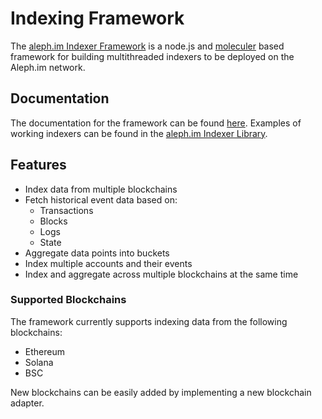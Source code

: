 # Indexing Framework

The [aleph.im Indexer Framework](https://github.com/aleph-im/aleph-indexer-framework) is a node.js and
[moleculer](https://moleculer.services/) based framework for building multithreaded indexers to be deployed
on the Aleph.im network.

## Documentation

The documentation for the framework can be found [here](https://aleph-im.github.io/aleph-indexer-framework/).
Examples of working indexers can be found in the [aleph.im Indexer Library](https://github.com/aleph-im/aleph-indexer-library).

## Features

- Index data from multiple blockchains
- Fetch historical event data based on:
    - Transactions
    - Blocks
    - Logs
    - State
- Aggregate data points into buckets
- Index multiple accounts and their events
- Index and aggregate across multiple blockchains at the same time

### Supported Blockchains

The framework currently supports indexing data from the following blockchains:

- Ethereum
- Solana
- BSC

New blockchains can be easily added by implementing a new blockchain adapter.
